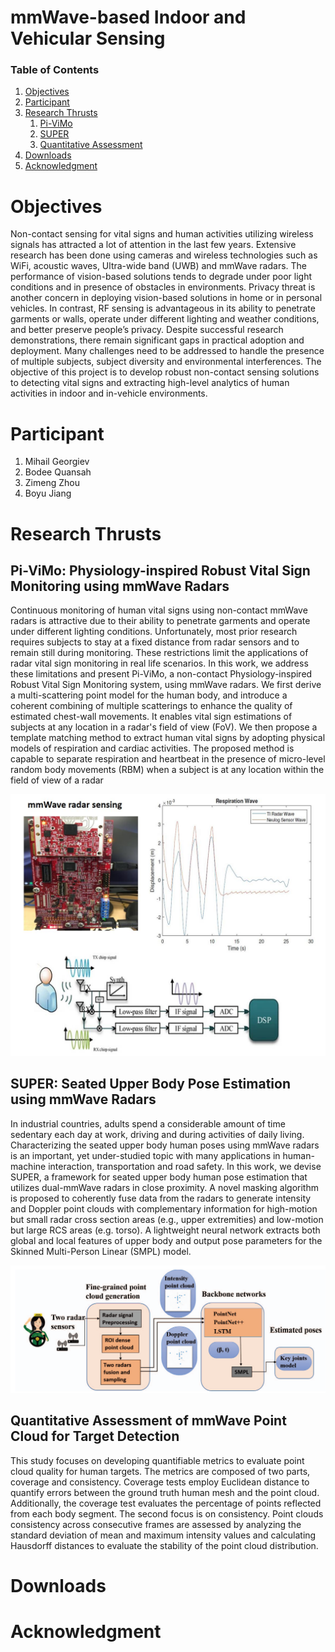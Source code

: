 

<div class='page_head'>
 <h1 class='page_title'> mmWave-based Indoor and Vehicular Sensing </h1>


<h3>Table of Contents </h3>
  <ol class='page_guide'>
    <li><a href="#Objectives">Objectives</a></li>
    <li><a href="#Participant">Participant</a></li>
    <li><a href="#Research">Research Thrusts</a>
     <ol class='page_guide'>
      <li><a href="#Pi-ViMo">Pi-ViMo</a></li>
      <li><a href="#SUPER">SUPER</a></li>
      <li><a href="#Assessment">Quantitative Assessment</a></li>
     </ol>
      </li>
    <li><a href="#Downloads">Downloads</a></li>
    <li><a href="#Acknowledgment">Acknowledgment</a></li>
    
  </ol>
</div>

<h1 id="Objectives"> Objectives </h1>
Non-contact sensing for vital signs and human activities utilizing wireless signals has attracted a lot of attention in the last few years. Extensive research has been done using cameras and wireless technologies such as WiFi, acoustic waves, Ultra-wide band (UWB) and mmWave radars. The performance of vision-based solutions tends to degrade under poor light conditions and in presence of obstacles in environments. Privacy threat is another concern in deploying vision-based solutions in home or in personal vehicles. In contrast, RF sensing is advantageous in its ability to penetrate garments or walls, operate under different lighting and weather conditions, and better preserve people’s privacy. Despite successful research demonstrations, there remain significant gaps in practical adoption and deployment. Many challenges need to be addressed to handle the presence of multiple subjects, subject diversity and environmental interferences. The objective of this project is to develop robust non-contact sensing solutions to detecting vital signs and extracting high-level analytics of human activities in indoor and in-vehicle environments.
<h1 id="Participant"> Participant </h1>
  <ol class='name_list'>
    <li><a>Mihail Georgiev</a></li>
    <li><a>Bodee Quansah</a></li>
    <li><a>Zimeng Zhou</a></li>
    <li><a>Boyu Jiang</a></li>
  </ol>
<h1 id="Research"> Research Thrusts </h1>

<h2 id="Pi-ViMo"> Pi-ViMo: Physiology-inspired Robust Vital Sign Monitoring using mmWave Radars </h2>
<div class='content_block'>
  <p>
 Continuous monitoring of human vital signs using non-contact mmWave radars is attractive due to their ability to penetrate garments and operate under different lighting conditions. Unfortunately, most prior research requires subjects to stay at a fixed distance from radar sensors and to remain still during monitoring. These restrictions limit the applications of radar vital sign monitoring in real life scenarios. In this work, we address these limitations and present Pi-ViMo, a non-contact Physiology-inspired Robust Vital Sign Monitoring system, using mmWave radars. We first derive a multi-scattering point model for the human body, and introduce a coherent combining of multiple scatterings to enhance the quality of estimated chest-wall movements. It enables vital sign estimations of subjects at any location in a radar's field of view (FoV). We then propose a template matching method to extract human vital signs by adopting physical models of respiration and cardiac activities. The proposed method is capable to separate respiration and heartbeat in the presence of micro-level random body movements (RBM) when a subject is at any location within the field of view of a radar
  </p>
 <div class='content_img'>
  <img src="/assets/mmwave_pic/systemoverview.jpg" />
 </div>
</div>

<h2 id ='SUPER'>SUPER: Seated Upper Body Pose Estimation using mmWave Radars</h2>
<div class='content_block'>
 <p>
 In industrial countries, adults spend a considerable amount of time sedentary each day at work, driving and during activities of daily living. Characterizing the seated upper body human poses using mmWave radars is an important, yet under-studied topic with many applications in human-machine interaction, transportation and road safety. In this work, we devise SUPER, a framework for seated upper body human pose estimation that utilizes dual-mmWave radars in close proximity. A novel masking algorithm is proposed to coherently fuse data from the radars to generate intensity and Doppler point clouds with complementary information for high-motion but small radar cross section areas (e.g., upper extremities) and low-motion but large RCS areas (e.g. torso). A lightweight neural network extracts both global and local features of upper body and output pose parameters for the Skinned Multi-Person Linear (SMPL) model.
 </p>

  <div class='content_img'>
  <img src="/assets/mmwave_pic/SUPER_img.png" />
 </div>
</div>

<h2 id = 'Assessment'>Quantitative Assessment of mmWave Point Cloud for Target Detection</h2>
<div class='content_img'>
 <p>
  This study focuses on developing quantifiable metrics to evaluate point cloud quality for human targets. The metrics are composed of two parts, coverage and consistency. Coverage tests employ Euclidean distance to quantify errors between the ground truth human mesh and the point cloud. Additionally, the coverage test evaluates the percentage of points reflected from each body segment. The second focus is on consistency. Point clouds consistency across consecutive frames are assessed by analyzing the standard deviation of mean and maximum intensity values and calculating Hausdorff distances to evaluate the stability of the point cloud distribution.
 </p>
</div>
<h1 id="Downloads"> Downloads </h1>
<h1 id="Acknowledgment"> Acknowledgment </h1>

